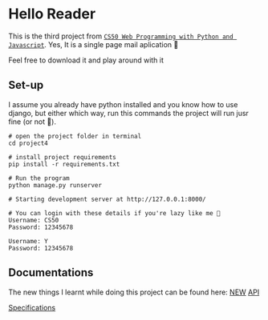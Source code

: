 # Hello Reader

This is the third project from [`CS50 Web Programming with Python and Javascript`](https://learning.edx.org/course/course-v1:HarvardX+CS50W+Web/home). Yes, It is a single page mail aplication 🌚

Feel free to download it and play around with it

## Set-up
I assume you already have python installed and you know how to use django, but either which way, run this commands the project will run jusr fine (or not 🐼).

```shell
# open the project folder in terminal
cd project4

# install project requirements
pip install -r requirements.txt

# Run the program
python manage.py runserver

# Starting development server at http://127.0.0.1:8000/

# You can login with these details if you're lazy like me 🤡
Username: CS50
Password: 12345678

Username: Y
Password: 12345678
```

## Documentations
The new things I learnt while doing this project can be found here: [NEW](./new.md)
[API](./api.md)


[Specifications](./specifications.md)
